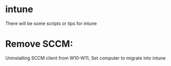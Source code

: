 # intune
There will be some scripts or tips for intune


# Remove SCCM:
Uninstalling SCCM client from W10-W11, Set computer to migrate into intune
